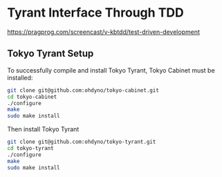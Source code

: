 # Tyrant Interface Through TDD
https://pragprog.com/screencast/v-kbtdd/test-driven-development

## Tokyo Tyrant Setup
To successfully compile and install Tokyo Tyrant, Tokyo Cabinet must be installed:

```bash
git clone git@github.com:ohdyno/tokyo-cabinet.git
cd tokyo-cabinet
./configure
make
sudo make install
```

Then install Tokyo Tyrant

```bash
git clone git@github.com:ohdyno/tokyo-tyrant.git
cd tokyo-tyrant
./configure
make
sudo make install
```